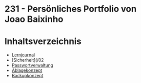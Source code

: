# 231 - Persönliches Portfolio von Joao Baixinho

# Inhaltsverzeichnis
 - [Lernjournal](/01_Lernjournal/)
 - [Sicherheit](/02
 - [Passwortverwaltung](03_Passwortverwaltung/)
 - [Ablagekonzept](/04_Ablagekonzept/)
 - [Backupkonzept](/05_Backupkonzept/)
